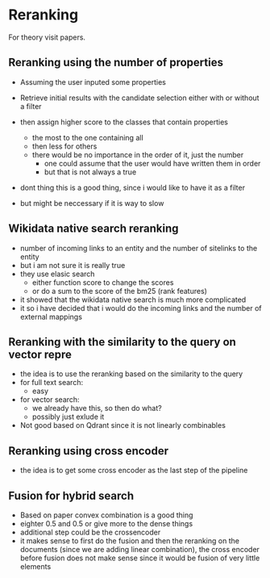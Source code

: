 # Reranking

For theory visit papers.

## Reranking using the number of properties

- Assuming the user inputed some properties
- Retrieve initial results with the candidate selection either with or without a filter
- then assign higher score to the classes that contain properties
  - the most to the one containing all
  - then less for others
  - there would be no importance in the order of it, just the number
    - one could assume that the user would have written them in order
    - but that is not always a true

- dont thing this is a good thing, since i would like to have it as a filter
- but might be neccessary if it is way to slow

## Wikidata native search reranking

- number of incoming links to an entity and the number of sitelinks to the entity
- but i am not sure it is really true
- they use elasic search
  - either function score to change the scores
  - or do a sum to the score of the bm25 (rank features)
- it showed that the wikidata native search is much more complicated
- it so i have decided that i would do the incoming links and the number of external mappings

## Reranking with the similarity to the query on vector repre

- the idea is to use the reranking based on the similarity to the query
- for full text search:
  - easy
- for vector search:
  - we already have this, so then do what?
  - possibly just exlude it
- Not good based on Qdrant since it is not linearly combinables

## Reranking using cross encoder

- the idea is to get some cross encoder as the last step of the pipeline

## Fusion for hybrid search

- Based on paper convex combination is a good thing
- eighter 0.5 and 0.5 or give more to the dense things
- additional step could be the crossencoder
- it makes sense to first do the fusion and then the reranking on the documents (since we are adding linear combination), the cross encoder before fusion does not make sense since it would be fusion of very little elements
